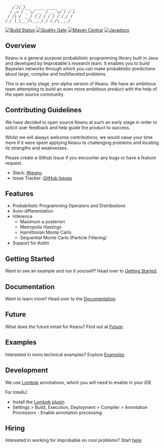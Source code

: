 ```
    __ __                      
   / //_/__  ____ _____  __  __
  / ,< / _ \/ __ `/ __ \/ / / /
 / /| /  __/ /_/ / / / / /_/ / 
/_/ |_\___/\__,_/_/ /_/\__,_/  
```


[![Build Status][travis-image]][travis-url]
[![Quality Gate][sonar-image]][sonar-url]
[![Maven Central][maven-image]][maven-url]
[![Javadocs](https://www.javadoc.io/badge/io.improbable/keanu.svg)](https://www.javadoc.io/doc/io.improbable/keanu)

## Overview

Keanu is a general purpose probabilistic programming library built in Java and developed by Improbable's research team.
It enables you to build Bayesian networks through which you can make
probablistic predictions about large, complex and multifaceted problems.

This is an early stage, pre-alpha version of Keanu. We have an ambitious team
attempting to build an even more ambitious product with the help of the open source community.

## Contributing Guidelines
 
We have decided to open source Keanu at such an early stage in order to solicit user feedback 
and help guide the product to success.

Whilst we will always welcome contributions, we would value your time more if it 
were spent applying Keanu to challenging problems and locating its strengths and weaknesses.

Please create a Github Issue if you encounter any bugs or have a feature request.

* Slack: [#keanu](https://join.slack.com/t/improbable-eng/shared_invite/enQtMzQ1ODcyMzQ5MjM4LWY5ZWZmNGM2ODc5MmViNmQ3ZTA3ZTY3NzQwOTBlMTkzZmIxZTIxODk0OWU3YjZhNWVlNDU3MDlkZGViZjhkMjc)
* Issue Tracker: [GitHub Issues](https://github.com/improbable-research/keanu/issues)

## Features

* Probabilistic Programming Operators and Distributions
* Auto-differentiation
* Inference
  * Maximum a posteriori
  * Metropolis Hastings
  * Hamiltonian Monte Carlo
  * Sequential Monte Carlo (Particle Filtering)
* Support for Kotlin
 
## Getting Started

Want to see an example and run it yourself? Head over to [Getting Started](keanu-docs/getting-started.md).

## Documentation

Want to learn more? Head over to the [Documentation](keanu-docs/toc.md).

## Future

What does the future entail for Keanu? Find out at [Future](keanu-docs/future.md).

## Examples

Interested in more technical examples? Explore [Examples](keanu-docs/examples.md).

## Development

We use [Lombok](https://projectlombok.org/) annotations, which you will need to enable in your IDE.

For IntelliJ:
 - Install the [Lombok plugin](https://plugins.jetbrains.com/plugin/6317-lombok-plugin)
 - Settings > Build, Execution, Deployment > Compiler > Annotation Processors - Enable annotation processing

## Hiring

Interested in working for Improbable on cool problems? Start [here](https://improbable.io/careers/joining-us)

[travis-image]: https://travis-ci.org/improbable-research/keanu.svg?branch=develop
[travis-url]: https://travis-ci.org/improbable-research/keanu
[maven-image]: https://maven-badges.herokuapp.com/maven-central/io.improbable/keanu/badge.svg
[maven-url]: https://maven-badges.herokuapp.com/maven-central/io.improbable/keanu
[sonar-image]: https://sonarcloud.io/api/project_badges/measure?project=keanu%3Akeanu-project&metric=alert_status
[sonar-url]: https://sonarcloud.io/dashboard?id=keanu%3Akeanu-project
